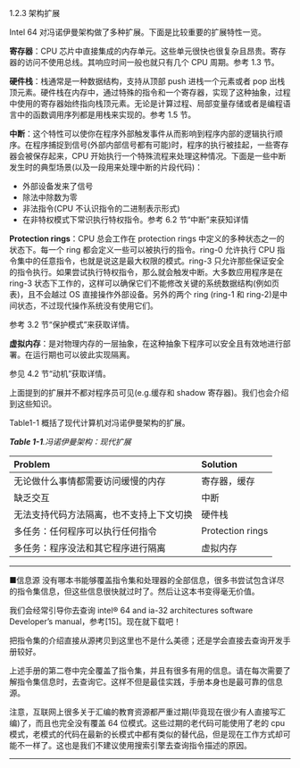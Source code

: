 1.2.3 架构扩展

Intel 64 对冯诺伊曼架构做了多种扩展。下面是比较重要的扩展特性一览。

**寄存器**：CPU 芯片中直接集成的内存单元。这些单元很快也很复杂且昂贵。寄存器的访问不使用总线。其响应时间一般也就只有几个 CPU 周期。参考 1.3 节。

**硬件栈**：栈通常是一种数据结构，支持从顶部 push 进栈一个元素或者 pop 出栈顶元素。硬件栈在内存中，通过特殊的指令和一个寄存器，实现了这种抽象，过程中使用的寄存器始终指向栈顶元素。无论是计算过程、局部变量存储或者是编程语言中的函数调用序列都是用栈来实现的。参考 1.5 节。

**中断**：这个特性可以使你在程序外部触发事件从而影响到程序内部的逻辑执行顺序。在程序捕捉到信号\(外部内部信号都有可能\)时，程序的执行被挂起，一些寄存器会被保存起来，CPU 开始执行一个特殊流程来处理这种情况。下面是一些中断发生时的典型场景\(以及一段用来处理中断的片段代码\)：

* 外部设备发来了信号
* 除法中除数为零
* 非法指令\(CPU 不认识指令的二进制表示形式\)
* 在非特权模式下常识执行特权指令。参考 6.2 节“中断”来获知详情

**Protection rings**：CPU 总会工作在 protection rings 中定义的多种状态之一的状态下。每一个 ring 都会定义一些可以被执行的指令。ring-0 允许执行 CPU 指令集中的任意指令，也就是说这是最大权限的模式。ring-3 只允许那些保证安全的指令执行。如果尝试执行特权指令，那么就会触发中断。大多数应用程序是在 ring-3 状态下工作的，这样可以确保它们不能修改关键的系统数据结构\(例如页表\)，且不会越过 OS 直接操作外部设备。另外的两个 ring \(ring-1 和 ring-2\)是中间状态，不过现代操作系统没有使用它们。

参考 3.2 节“保护模式”来获取详情。

**虚拟内存**：是对物理内存的一层抽象，在这种抽象下程序可以安全且有效地进行部署。在运行期也可以彼此实现隔离。

参见 4.2 节“动机”获取详情。

上面提到的扩展并不都对程序员可见\(e.g.缓存和 shadow 寄存器\)。我们也会介绍到这些知识。

Table1-1 概括了现代计算机对冯诺伊曼架构的扩展。

_**Table 1-1**.冯诺伊曼架构：现代扩展_

| Problem | Solution |
| :--- | :--- |
| 无论做什么事情都需要访问缓慢的内存 | 寄存器，缓存 |
| 缺乏交互 | 中断 |
| 无法支持代码方法隔离，也不支持上下文切换 | 硬件栈 |
| 多任务：任何程序可以执行任何指令 | Protection rings |
| 多任务：程序没法和其它程序进行隔离 | 虚拟内存 |

---

■信息源 没有哪本书能够覆盖指令集和处理器的全部信息，很多书尝试包含详尽的指令集信息，但这些信息很快就过时了。然后让这本书变得毫无价值。

我们会经常引导你去查询 intel® 64 and ia-32 architectures software Developer’s manual，参考\[15\]。现在就下载吧！

把指令集的介绍直接从源拷贝到这里也不是什么美德；还是学会直接去查询开发手册较好。

上述手册的第二卷中完全覆盖了指令集，并且有很多有用的信息。请在每次需要了解指令集信息时，去查询它。这样不但是最佳实践，手册本身也是最可靠的信息源。

注意，互联网上很多关于汇编的教育资源都严重过期\(毕竟现在很少有人直接写汇编\)了，而且也完全没有覆盖 64 位模式。这些过期的老代码可能使用了老的 cpu 模式，老模式的代码在最新的长模式中都有类似的替代品，但是现在工作方式却可能不一样了。这也是我们不建议使用搜索引擎去查询指令描述的原因。

---



